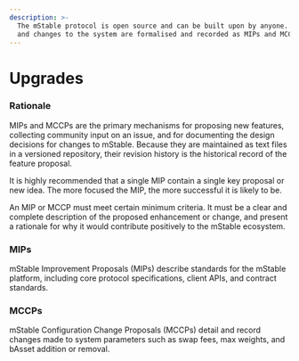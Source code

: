 ```yaml
---
description: >-
  The mStable protocol is open source and can be built upon by anyone. Upgrades
  and changes to the system are formalised and recorded as MIPs and MCCPs
---
```


# Upgrades

### Rationale <a id="mip--mccp-rationale"></a>

MIPs and MCCPs are the primary mechanisms for proposing new features, collecting community input on an issue, and for documenting the design decisions for changes to mStable. Because they are maintained as text files in a versioned repository, their revision history is the historical record of the feature proposal.

It is highly recommended that a single MIP contain a single key proposal or new idea. The more focused the MIP, the more successful it is likely to be.

An MIP or MCCP must meet certain minimum criteria. It must be a clear and complete description of the proposed enhancement or change, and present a rationale for why it would contribute positively to the mStable ecosystem.

### MIPs <a id="mip--mccp-rationale"></a>

mStable Improvement Proposals \(MIPs\) describe standards for the mStable platform, including core protocol specifications, client APIs, and contract standards.

### MCCPs <a id="mip--mccp-rationale"></a>

mStable Configuration Change Proposals \(MCCPs\) detail and record changes made to system parameters such as swap fees, max weights, and bAsset addition or removal.

